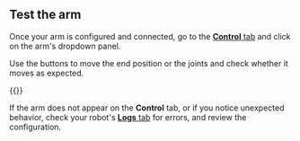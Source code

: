 ## Test the arm

Once your arm is configured and connected, go to the [**Control** tab](/fleet/robots/#control) and click on the arm's dropdown panel.

Use the buttons to move the end position or the joints and check whether it moves as expected.

{{<imgproc src="/build/configure/components/arm/control.png" resize="450x" declaredimensions=true alt="Arm control panel.">}}

If the arm does not appear on the **Control** tab, or if you notice unexpected behavior, check your robot's [**Logs** tab](/fleet/robots/#logs) for errors, and review the configuration.
